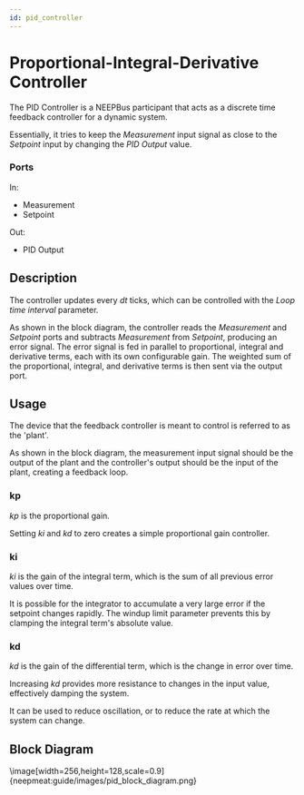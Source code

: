 ```yaml
---
id: pid_controller
---
```


# Proportional-Integral-Derivative Controller

The PID Controller is a NEEPBus participant that acts as a discrete time feedback controller for a dynamic system.

Essentially, it tries to keep the *Measurement* input signal as close to the *Setpoint* input by changing the *PID Output* value.

### Ports

In:
- Measurement
- Setpoint

Out:
- PID Output

## Description

The controller updates every *dt* ticks, which can be controlled with the *Loop time interval* parameter.

As shown in the block diagram, the controller reads the *Measurement* and *Setpoint* ports and subtracts *Measurement* from *Setpoint*, producing an error signal. The error signal is fed in parallel to proportional, integral and derivative terms, each with its own configurable gain. The weighted sum of the proportional, integral, and derivative terms is then sent via the output port.

## Usage

The device that the feedback controller is meant to control is referred to as the 'plant'.

As shown in the block diagram, the measurement input signal should be the output of the plant and the controller's output should be the input of the plant, creating a feedback loop.

### kp

*kp* is the proportional gain.

Setting *ki* and *kd* to zero creates a simple proportional gain controller.

### ki

*ki* is the gain of the integral term, which is the sum of all previous error values over time.

It is possible for the integrator to accumulate a very large error if the setpoint changes rapidly. The windup limit parameter prevents this by clamping the integral term's absolute value.

### kd

*kd* is the gain of the differential term, which is the change in error over time.

Increasing *kd* provides more resistance to changes in the input value, effectively damping the system.

It can be used to reduce oscillation, or to reduce the rate at which the system can change.

## Block Diagram

\image[width=256,height=128,scale=0.9]{neepmeat:guide/images/pid_block_diagram.png}
